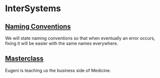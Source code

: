 # InterSystems

## [Naming Conventions](NamingConventions.md)
We will state naming conventions so that when eventually an error occurs, fixing it will be easier with the same names everywhere.

## [Masterclass](MasterclassSanidad.md)
Eugeni is teaching us the business side of Medicine.